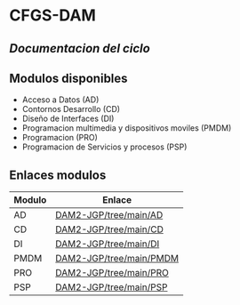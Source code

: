# CFGS-DAM

## _Documentacion del ciclo_

## Modulos disponibles
- Acceso a Datos (AD)
- Contornos Desarrollo (CD)
- Diseño de Interfaces (DI)
- Programacion multimedia y dispositivos moviles (PMDM)
- Programacion (PRO)
- Programacion de Servicios y procesos (PSP)

## Enlaces modulos

| Modulo | Enlace |
| ------ | ------ |
| AD | [DAM2-JGP/tree/main/AD][ad] |
| CD | [DAM2-JGP/tree/main/CD][cd] |
| DI | [DAM2-JGP/tree/main/DI][di] |
| PMDM | [DAM2-JGP/tree/main/PMDM][pmdm] |
| PRO | [DAM2-JGP/tree/main/PRO][pro] |
| PSP | [DAM2-JGP/tree/main/PSP][psp] |
   
   [ad]: <https://github.com/jgp14/DAM2-JGP/tree/main/AD>
   [cd]: <https://github.com/jgp14/DAM2-JGP/tree/main/CD>
   [di]: <https://github.com/jgp14/DAM2-JGP/tree/main/DI>
   [pmdm]: <https://github.com/jgp14/DAM2-JGP/tree/main/PMDM>
   [pro]: <https://github.com/jgp14/DAM2-JGP/tree/main/PRO>
   [psp]: <https://github.com/jgp14/DAM2-JGP/tree/main/PSP>
